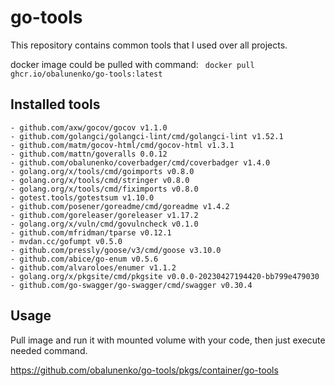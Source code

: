 # go-tools

This repository contains common tools that I used over all projects.

docker image could be pulled with command: ` docker pull ghcr.io/obalunenko/go-tools:latest`

## Installed tools

	- github.com/axw/gocov/gocov v1.1.0
	- github.com/golangci/golangci-lint/cmd/golangci-lint v1.52.1
	- github.com/matm/gocov-html/cmd/gocov-html v1.3.1
	- github.com/mattn/goveralls 0.0.12
	- github.com/obalunenko/coverbadger/cmd/coverbadger v1.4.0
	- golang.org/x/tools/cmd/goimports v0.8.0
	- golang.org/x/tools/cmd/stringer v0.8.0
	- golang.org/x/tools/cmd/fiximports v0.8.0
	- gotest.tools/gotestsum v1.10.0
    - github.com/posener/goreadme/cmd/goreadme v1.4.2
	- github.com/goreleaser/goreleaser v1.17.2
	- golang.org/x/vuln/cmd/govulncheck v0.1.0
	- github.com/mfridman/tparse v0.12.1
	- mvdan.cc/gofumpt v0.5.0
	- github.com/pressly/goose/v3/cmd/goose v3.10.0
	- github.com/abice/go-enum v0.5.6
	- github.com/alvaroloes/enumer v1.1.2
	- golang.org/x/pkgsite/cmd/pkgsite v0.0.0-20230427194420-bb799e479030
	- github.com/go-swagger/go-swagger/cmd/swagger v0.30.4

## Usage

Pull image and run it with mounted volume with your code, then just execute needed command.

https://github.com/obalunenko/go-tools/pkgs/container/go-tools
 
 
 
